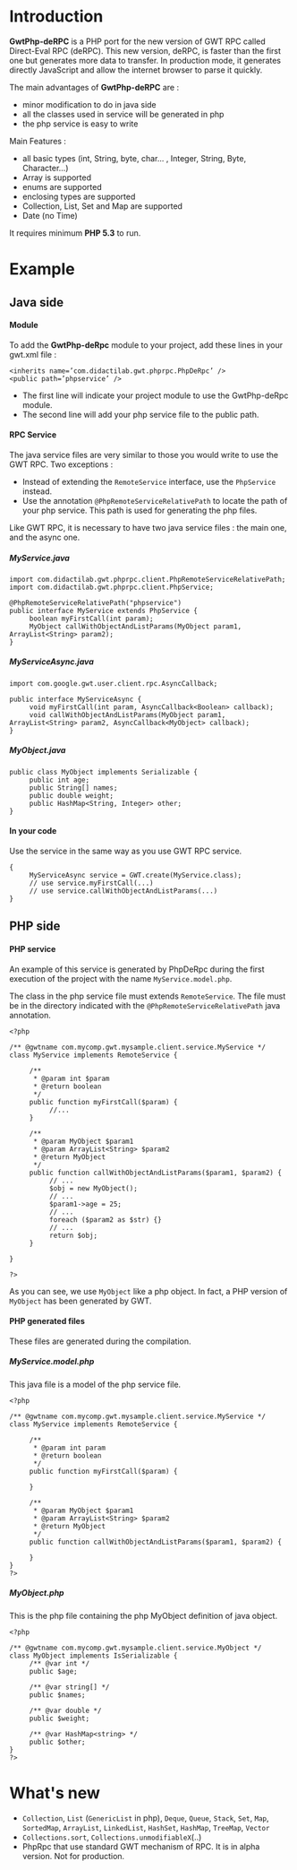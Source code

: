 # Introduction #

**GwtPhp-deRPC** is a PHP port for the new version of GWT RPC called Direct-Eval RPC (deRPC). This new version, deRPC, is faster than the first one but generates more data to transfer. In production mode, it generates directly JavaScript and allow the internet browser to parse it quickly.

The main advantages of **GwtPhp-deRPC** are :
  * minor modification to do in java side
  * all the classes used in service will be generated in php
  * the php service is easy to write

Main Features :
  * all basic types (int, String, byte, char... , Integer, String, Byte, Character...)
  * Array is supported
  * enums are supported
  * enclosing types are supported
  * Collection, List, Set and Map are supported
  * Date (no Time)

It requires minimum **PHP 5.3** to run.

# Example #
## Java side ##
#### Module ####

To add the **GwtPhp-deRpc** module to your project, add these lines in your gwt.xml file :

```
<inherits name=’com.didactilab.gwt.phprpc.PhpDeRpc’ />
<public path=’phpservice’ />
```

  * The first line will indicate your project module to use the GwtPhp-deRpc module.
  * The second line will add your php service file to the public path.

#### RPC Service ####

The java service files are very similar to those you would write to use the GWT RPC. Two exceptions :
  * Instead of extending the `RemoteService` interface, use the `PhpService` instead.
  * Use the annotation `@PhpRemoteServiceRelativePath` to locate the path of your php service. This path is used for generating the php files.

Like GWT RPC, it is necessary to have two java service files : the main one, and the async one.

##### MyService.java #####
```
import com.didactilab.gwt.phprpc.client.PhpRemoteServiceRelativePath;
import com.didactilab.gwt.phprpc.client.PhpService;

@PhpRemoteServiceRelativePath("phpservice")
public interface MyService extends PhpService {
     boolean myFirstCall(int param);
     MyObject callWithObjectAndListParams(MyObject param1, ArrayList<String> param2);
}
```

##### MyServiceAsync.java #####
```
import com.google.gwt.user.client.rpc.AsyncCallback;

public interface MyServiceAsync {
     void myFirstCall(int param, AsyncCallback<Boolean> callback);
     void callWithObjectAndListParams(MyObject param1, ArrayList<String> param2, AsyncCallback<MyObject> callback);
}
```

##### MyObject.java #####
```
public class MyObject implements Serializable {
     public int age;
     public String[] names;
     public double weight;
     public HashMap<String, Integer> other;
}
```

#### In your code ####

Use the service in the same way as you use GWT RPC service.

```
{
     MyServiceAsync service = GWT.create(MyService.class);
     // use service.myFirstCall(...)
     // use service.callWithObjectAndListParams(...)
}
```

## PHP side ##
#### PHP service ####

An example of this service is generated by PhpDeRpc during the first execution of the project with the name `MyService.model.php`.

The class in the php service file must extends `RemoteService`. The file must be in the directory indicated with the `@PhpRemoteServiceRelativePath` java annotation.

```
<?php 

/** @gwtname com.mycomp.gwt.mysample.client.service.MyService */
class MyService implements RemoteService {

     /** 
      * @param int $param
      * @return boolean 
      */
     public function myFirstCall($param) {
          //...
     }

     /** 
      * @param MyObject $param1
      * @param ArrayList<String> $param2
      * @return MyObject 
      */
     public function callWithObjectAndListParams($param1, $param2) {
          // ...
          $obj = new MyObject();
          // ...
          $param1->age = 25;
          // ...
          foreach ($param2 as $str) {}
          // ...
          return $obj;
     }

}

?>
```

As you can see, we use `MyObject` like a php object. In fact, a PHP version of `MyObject` has been generated by GWT.

#### PHP generated files ####

These files are generated during the compilation.

##### MyService.model.php #####

This java file is a model of the php service file.
```
<?php

/** @gwtname com.mycomp.gwt.mysample.client.service.MyService */
class MyService implements RemoteService {

     /** 
      * @param int param
      * @return boolean 
      */
     public function myFirstCall($param) {

     }

     /** 
      * @param MyObject $param1
      * @param ArrayList<String> $param2
      * @return MyObject 
      */
     public function callWithObjectAndListParams($param1, $param2) {

     }
}
?>
```

##### MyObject.php #####

This is the php file containing the php MyObject definition of java object.
```
<?php

/** @gwtname com.mycomp.gwt.mysample.client.service.MyObject */
class MyObject implements IsSerializable {
     /** @var int */
     public $age;

     /** @var string[] */
     public $names;

     /** @var double */
     public $weight;

     /** @var HashMap<string> */
     public $other;
}
?>
```

# What's new #

  * `Collection`, `List` (`GenericList` in php), `Deque`, `Queue`, `Stack`, `Set`, `Map`, `SortedMap`,  `ArrayList`, `LinkedList`, `HashSet`, `HashMap`, `TreeMap`, `Vector`
  * `Collections.sort`, `Collections.unmodifiableX`(..)
  * PhpRpc that use standard GWT mechanism of RPC. It is in alpha version. Not for production.